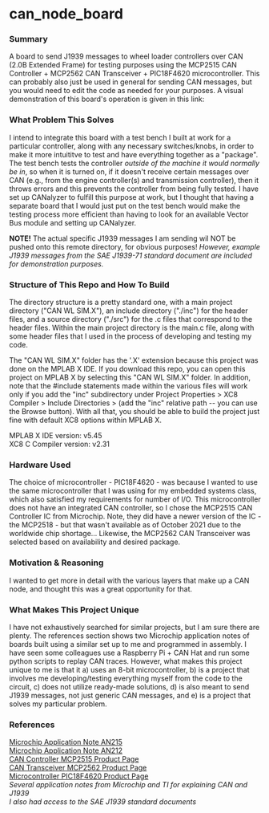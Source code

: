# can_node_board  

### Summary
A board to send J1939 messages to wheel loader controllers over CAN (2.0B Extended Frame) for testing purposes using the MCP2515 CAN Controller + MCP2562 CAN Transceiver + PIC18F4620 microcontroller. This can probably also just be used in general for sending CAN messages, but you would need to edit the code as needed for your purposes. A visual demonstration of this board's operation is given in this link: 

### What Problem This Solves
I intend to integrate this board with a test bench I built at work for a particular controller, along with any necessary switches/knobs, in order to make it more intuititve to test and have everything together as a "package". The test bench tests the controller *outside of the machine it would normally be in*, so when it is turned on, if it doesn't receive certain messages over CAN (e.g., from the engine controller(s) and transmission controller), then it throws errors and this prevents the controller from being fully tested. I have set up CANalyzer to fulfill this purpose at work, but I thought that having a separate board that I would just put on the test bench would make the testing process more efficient than having to look for an available Vector Bus module and setting up CANalyzer.

**NOTE!** The actual specific J1939 messages I am sending wil NOT be pushed onto this remote directory, for obvious purposes! *However, example J1939 messages from the SAE J1939-71 standard document are included for demonstration purposes.*

### Structure of This Repo and How To Build
The directory structure is a pretty standard one, with a main project directory ("CAN WL SIM.X"), an include directory ("./inc") for the header files, and a source directory ("./src") for the .c files that correspond to the header files. Within the main project directory is the main.c file, along with some header files that I used in the process of developing and testing my code.  

The "CAN WL SIM.X" folder has the '.X' extension because this project was done on the MPLAB X IDE. If you download this repo, you can open this project on MPLAB X by selecting this "CAN WL SIM.X" folder. In addition, note that the #include statements made within the various files will work only if you add the "inc" subdirectory under Project Properties > XC8 Compiler > Include Directories > (add the "inc" relative path -- you can use the Browse button). With all that, you should be able to build the project just fine with default XC8 options within MPLAB X.  

MPLAB X IDE version: v5.45  
XC8 C Compiler version: v2.31

### Hardware Used
The choice of microcontroller - PIC18F4620 - was because I wanted to use the same microcontroller that I was using for my embedded systems class, which also satisfied my requirements for number of I/O. This microcontroller does not have an integrated CAN controller, so I chose the MCP2515 CAN Controller IC from Microchip. Note, they did have a newer version of the IC - the MCP2518 - but that wasn't available as of October 2021 due to the worldwide chip shortage... Likewise, the MCP2562 CAN Transceiver was selected based on availability and desired package.

### Motivation & Reasoning
I wanted to get more in detail with the various layers that make up a CAN node, and thought this was a great opportunity for that.

### What Makes This Project Unique
I have not exhaustively searched for similar projects, but I am sure there are plenty. The references section shows two Microchip application notes of boards built using a similar set up to me and programmed in assembly. I have seen some colleagues use a Raspberry Pi + CAN Hat and run some python scripts to replay CAN traces. However, what makes this project unique to me is that it a) uses an 8-bit microcontroller, b) is a project that involves me developing/testing everything myself from the code to the circuit, c) does not utilize ready-made solutions, d) is also meant to send J1939 messages, not just generic CAN messages, and e) is a project that solves my particular problem.

### References
[Microchip Application Note AN215](https://ww1.microchip.com/downloads/en/AppNotes/00215c.pdf)  
[Microchip Application Note AN212](https://ww1.microchip.com/downloads/en/AppNotes/00212c.pdf)  
[CAN Controller MCP2515 Product Page](https://www.microchip.com/en-us/product/MCP2515)  
[CAN Transceiver MCP2562 Product Page](https://www.microchip.com/en-us/product/MCP2562)  
[Microcontroller PIC18F4620 Product Page](https://www.microchip.com/en-us/product/PIC18F4620)  
*Several application notes from Microchip and TI for explaining CAN and J1939*  
*I also had access to the SAE J1939 standard documents*
